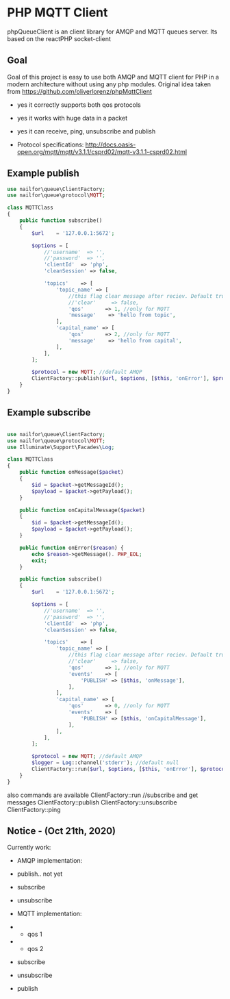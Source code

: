# PHP MQTT Client

phpQueueClient is an client library for AMQP and MQTT queues server. Its based on the reactPHP socket-client

## Goal

Goal of this project is easy to use both AMQP and MQTT client for PHP in a modern architecture without using any php modules.
Original idea taken from https://github.com/oliverlorenz/phpMqttClient

* yes it correctly supports both qos protocols
* yes it works with huge data in a packet
* yes it can receive, ping, unsubscribe and publish

* Protocol specifications: http://docs.oasis-open.org/mqtt/mqtt/v3.1.1/csprd02/mqtt-v3.1.1-csprd02.html

## Example publish

```php
use nailfor\queue\ClientFactory;
use nailfor\queue\protocol\MQTT;

class MQTTClass 
{
    public function subscribe()
    {
        $url    = '127.0.0.1:5672';

        $options = [
            //'username'  => '',
            //'password'  => '',
            'clientId'  => 'php',
            'cleanSession' => false,

            'topics'    => [
                'topic_name' => [
                    //this flag clear message after reciev. Default true
                    //'clear'     => false,
                    'qos'       => 1, //only for MQTT
                    'message'    => 'hello from topic',
                ],
                'capital_name' => [
                    'qos'       => 2, //only for MQTT
                    'message'    => 'hello from capital',
                ],
            ],        
        ];

        $protocol = new MQTT; //default AMQP
        ClientFactory::publish($url, $options, [$this, 'onError'], $protocol);
    }
}
```

## Example subscribe

```php

use nailfor\queue\ClientFactory;
use nailfor\queue\protocol\MQTT;
use Illuminate\Support\Facades\Log;

class MQTTClass 
{
    public function onMessage($packet)
    {
        $id = $packet->getMessageId();
        $payload = $packet->getPayload();
    }

    public function onCapitalMessage($packet)
    {
        $id = $packet->getMessageId();
        $payload = $packet->getPayload();
    }

    public function onError($reason) {
        echo $reason->getMessage(). PHP_EOL;
        exit;
    }

    public function subscribe()
    {
        $url    = '127.0.0.1:5672';

        $options = [
            //'username'  => '',
            //'password'  => '',
            'clientId'  => 'php',
            'cleanSession' => false,

            'topics'    => [
                'topic_name' => [
                    //this flag clear message after reciev. Default true
                    //'clear'     => false,
                    'qos'       => 1, //only for MQTT
                    'events'    => [
                        'PUBLISH' => [$this, 'onMessage'],
                    ],
                ],
                'capital_name' => [
                    'qos'       => 0, //only for MQTT
                    'events'    => [
                        'PUBLISH' => [$this, 'onCapitalMessage'],
                    ],
                ],
            ],        
        ];

        $protocol = new MQTT; //default AMQP
        $logger = Log::channel('stderr'); //default null
        ClientFactory::run($url, $options, [$this, 'onError'], $protocol, $logger);
    }
}
```

also commands are available
    ClientFactory::run //subscribe and get messages
    ClientFactory::publish
    ClientFactory::unsubscribe
    ClientFactory::ping


## Notice - (Oct 21th, 2020)
Currently work:
* AMQP implementation:
* publish.. not yet
* subscribe
* unsubscribe

* MQTT implementation:
*  - qos 1
*  - qos 2
* subscribe
* unsubscribe
* publish

